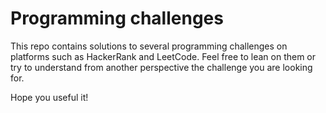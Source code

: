 # Programming challenges

This repo contains solutions to several programming challenges on platforms such as HackerRank and LeetCode. Feel free to lean on them or try to understand from another perspective the challenge you are looking for.

Hope you useful it!